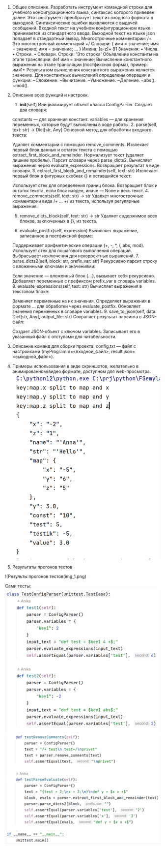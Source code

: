 1. Общее описание.
    Разработать инструмент командной строки для учебного конфигурационного
    языка, синтаксис которого приведен далее. Этот инструмент преобразует текст из
    входного формата в выходной. Синтаксические ошибки выявляются с выдачей
    сообщений.
    Входной текст на учебном конфигурационном языке принимается из
    стандартного ввода. Выходной текст на языке json попадает в стандартный
    вывод.
    Многострочные комментарии:
    /+
    Это многострочный
    комментарий
    +/
    Словари:
    {
     имя = значение;
     имя = значение;
     имя = значение;
     ...
    }
    Имена:
    [a-z]+
    81
    Значения:
    • Числа.
    • Строки.
    • Словари.
    Строки:
    'Это строка'
    Объявление константы на этапе трансляции:
    def имя = значение;
    Вычисление константного выражения на этапе трансляции (постфиксная
    форма), пример:
    $имя 1 +$
    Результатом вычисления константного выражения является значение.
    Для константных вычислений определены операции и функции:
    ~Сложение.
    ~Вычитание.
    ~Умножение.
    ~Деление.
    ~abs().
    ~mod().

2. Описание всех функций и настроек.
   1. __init__(self)
   Инициализирует объект класса ConfigParser. Создает два словаря:

    constants — для хранения констант.
    variables — для хранения переменных, которые будут вычислены в ходе работы.
    2. parse(self, text: str) -> Dict[str, Any]
    Основной метод для обработки входного текста:

    Удаляет комментарии с помощью remove_comments.
    Извлекает первый блок данных и остаток текста с помощью extract_first_block_and_remainder.
    Нормализует текст (удаляет лишние пробелы).
    Парсит словари через parse_dicts2.
    Вычисляет выражения через evaluate_expressions.
    Возвращает результат в виде словаря.
    3. extract_first_block_and_remainder(self, text: str)
    Извлекает первый блок в фигурных скобках {} и оставшийся текст:
    
    Использует стек для определения границ блока.
    Возвращает блок и остаток текста, если блок найден, иначе — None и весь текст.
    4. remove_comments(self, text: str) -> str
    Удаляет многострочные комментарии вида /+ ... +/ из текста, используя регулярные выражения.
    
    5. remove_dicts_block(self, text: str) -> str
    Удаляет содержимое всех блоков, заключенных в {}, из текста.
    
    6. evaluate_postfix(self, expression)
    Вычисляет выражение, записанное в постфиксной форме:
    
    Поддерживает арифметические операции (+, -, *, /, abs, mod).
    Использует стек для пошагового выполнения операций.
    Выбрасывает исключения для некорректных выражений.
    7. parse_dicts2(self, block: str, prefix_var: str)
    Рекурсивно парсит строку с вложенными ключами и значениями:
    
    Если значение — вложенный блок {...}, вызывает себя рекурсивно.
    Добавляет переменные с префиксом prefix_var в словарь variables.
    8. evaluate_expressions(self, text: str)
    Вычисляет выражения в текстовом блоке:
    
    Заменяет переменные на их значения.
    Определяет выражения в формате $...$ для обработки через evaluate_postfix.
    Обновляет значения переменных в словаре variables.
    9. save_to_json(self, data: Dict[str, Any], output_file: str)
    Сохраняет результат парсинга в JSON-файл:
    
    Создает JSON-объект с ключом variables.
    Записывает его в указанный файл с отступами для читабельности.

3. Описание команд для сборки проекта.
    config.txt — файл с настройками (myProgramm=<входной_файл>, result.json=<выходной_файл>).

4. Примеры использования в виде скриншотов, желательно в
анимированном/видео формате, доступном для web-просмотра.
![Консоль](img_4.png)

5. Результаты прогонов тестов

![Результы прогонов тестов(img_1.png)

Сами тесты:
![img_2.png](img_2.png)
![img_3.png](img_3.png)